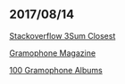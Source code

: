 ## 2017/08/14

[Stackoverflow 3Sum Closest](https://stackoverflow.com/questions/2070359/finding-three-elements-in-an-array-whose-sum-is-closest-to-a-given-number)

[Gramophone Magazine](https://www.gramophone.co.uk/)

[100 Gramophone Albums](https://www.zhihu.com/question/49183214)

